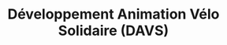 ---
title: "Développement Animation Vélo Solidaire (DAVS)"
url: /paris/developpement-animation-velo-solidaire-davs/
shop: Fahrrad
---